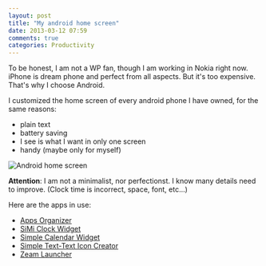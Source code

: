```yaml
---
layout: post
title: "My android home screen"
date: 2013-03-12 07:59
comments: true
categories: Productivity
---
```


To be honest, I am not a WP fan, though I am working in Nokia right now. iPhone is dream phone and perfect from all aspects. But it's too expensive. That's why I choose Android.

<!--more-->

I customized the home screen of every android phone I have owned, for the same reasons:

* plain text
* battery saving
* I see is what I want in only one screen
* handy (maybe only for myself)

![Android home screen](https://dl.dropboxusercontent.com/u/6459697/blogimage/20130312_androidhomescreen.png)

**Attention**: I am not a minimalist, nor perfectionst. I know many details need to improve. (Clock time is incorrect, space, font, etc...) 

Here are the apps in use:

* [Apps Organizer](https://play.google.com/store/apps/details?id=com.google.code.appsorganizer)
* [SiMi Clock Widget](https://play.google.com/store/apps/details?id=com.th.android.widget.gTabsimiClock)
* [Simple Calendar Widget](https://play.google.com/store/apps/details?id=de.j4velin.calendarWidget)
* [Simple Text-Text Icon Creator](https://play.google.com/store/apps/details?id=com.redphx.simpletext)
* [Zeam Launcher](https://play.google.com/store/apps/details?id=org.zeam)



